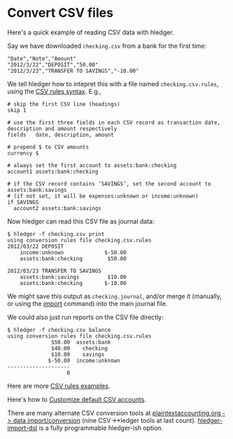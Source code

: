 # Convert CSV files

Here's a quick example of reading CSV data with hledger.

Say we have downloaded `checking.csv` from a bank for the first time:
```csv
"Date","Note","Amount"
"2012/3/22","DEPOSIT","50.00"
"2012/3/23","TRANSFER TO SAVINGS","-10.00"
```

We tell hledger how to intepret this with a file named
`checking.csv.rules`, using the
[CSV rules syntax](csv.html). E.g.,

```rules
# skip the first CSV line (headings)
skip 1

# use the first three fields in each CSV record as transaction date, description and amount respectively
fields   date, description, amount

# prepend $ to CSV amounts
currency $

# always set the first account to assets:bank:checking
account1 assets:bank:checking

# if the CSV record contains ‘SAVINGS’, set the second account to assets:bank:savings
# (if not set, it will be expenses:unknown or income:unknown)
if SAVINGS
  account2 assets:bank:savings
```

Now hledger can read this CSV file as journal data:

```shell
$ hledger -f checking.csv print
using conversion rules file checking.csv.rules
2012/03/22 DEPOSIT
    income:unknown             $-50.00
    assets:bank:checking        $50.00

2012/03/23 TRANSFER TO SAVINGS
    assets:bank:savings         $10.00
    assets:bank:checking       $-10.00
```

We might save this output as `checking.journal`, and/or merge it
(manually, or using the
[import](hledger.html#import) command) into the main
journal file.

We could also just run reports on the CSV file directly:
```shell
$ hledger -f checking.csv balance
using conversion rules file checking.csv.rules
              $50.00  assets:bank
              $40.00    checking
              $10.00    savings
             $-50.00  income:unknown
--------------------
                   0
```

Here are more [CSV rules examples](https://github.com/simonmichael/hledger/tree/master/examples/csv).

Here's how to [Customize default CSV accounts](customize-default-csv-accounts.html).

There are many alternate CSV conversion tools at [plaintextaccounting.org -> data import/conversion](https://plaintextaccounting.org/#data-importconversion) (nine CSV->*ledger tools at last count). [hledger-import-dsl](https://github.com/hpdeifel/hledger-import-dsl) is a fully programmable hledger-ish option.
